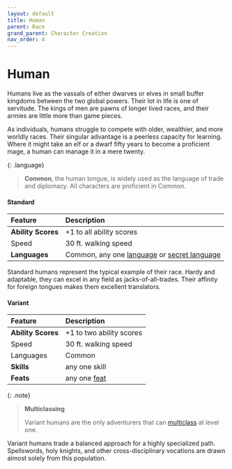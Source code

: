```yaml
---
layout: default
title: Human
parent: Race
grand_parent: Character Creation
nav_order: 4
---
```


# Human

Humans live as the vassals of either dwarves or elves in small buffer kingdoms between the two global powers. Their lot in life is one of servitude. The kings of men are pawns of longer lived races, and their armies are little more than game pieces.

As individuals, humans struggle to compete with older, wealthier, and more worldly races. Their singular advantage is a peerless capacity for learning. Where it might take an elf or a dwarf fifty years to become a proficient mage, a human can manage it in a mere twenty.

{: .language}
> **Common**, the human tongue, is widely used as the language of trade and diplomacy. All characters are proficient in Common.


#### Standard

| Feature            | Description                                                           |
| :----------------- | :-------------------------------------------------------------------- |
| **Ability Scores** | +1 to all ability scores                                              |
| Speed              | 30 ft. walking speed                                                  |
| **Languages**      | Common, any one [language](../../more/languages/index) or [secret language](../../more/languages/secret_languages) |

Standard humans represent the typical example of their race. Hardy and adaptable, they can excel in any field as jacks-of-all-trades. Their affinity for foreign tongues makes them excellent translators.


#### Variant

| Feature            | Description                         |
| :----------------- | :---------------------------------- |
| **Ability Scores** | +1 to two ability scores            |
| Speed              | 30 ft. walking speed                |
| Languages          | Common                              |
| **Skills**         | any one skill                       |
| **Feats**          | any one [feat](../../more/feats) |

{: .note}
> **Multiclassing**
> 
> Variant humans are the only adventurers that can [multiclass](../../more/feats/multiclassing) at level one.

Variant humans trade a balanced approach for a highly specialized path. Spellswords, holy knights, and other cross-disciplinary vocations are drawn almost solely from this population.
